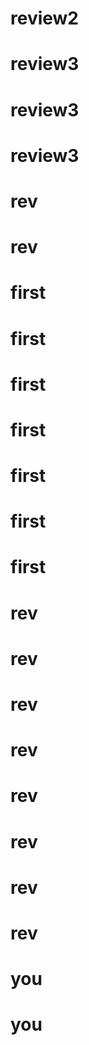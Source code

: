 # review2
# review3
# review3
# review3
# rev
# rev
# first
# first
# first
# first
# first
# first
# first
# rev
# rev
# rev
# rev
# rev
# rev
# rev
# rev
# you
# you
